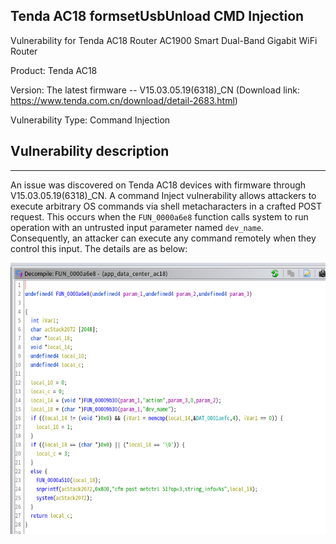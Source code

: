 ## Tenda AC18 formsetUsbUnload CMD Injection

Vulnerability for Tenda AC18 Router AC1900 Smart Dual-Band Gigabit WiFi Router

Product: Tenda AC18

Version: The latest firmware -- V15.03.05.19(6318)_CN (Download link: https://www.tenda.com.cn/download/detail-2683.html)

Vulnerability Type: Command Injection

## Vulnerability description
-------------------------

An issue was discovered on Tenda AC18 devices with firmware through V15.03.05.19(6318)_CN. A command Inject vulnerability allows attackers to execute arbitrary OS commands via shell metacharacters in a crafted POST request. This occurs when the `FUN_0000a6e8` function calls system to run operation with an untrusted input parameter named `dev_name`. Consequently, an attacker can execute any command remotely when they control this input. The details are as below:


![vul_detail](./img/1.png)
